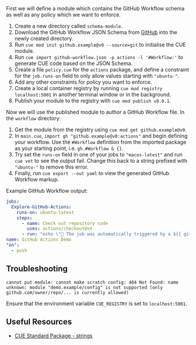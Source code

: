 First we will define a module which contains the GitHub Workflow schema as well as any policy which we want to enforce.
1. Create a new directory called `schema-module`.
1. Download the GitHub Workflow JSON Schema from [GitHub](https://raw.githubusercontent.com/SchemaStore/schemastore/refs/heads/master/src/schemas/json/github-workflow.json) into the newly created directory.
1. Run `cue mod init github.example@v0 --source=git` to initialise the CUE module.
1. Run `cue import github-workflow.json -p actions -l '#Workflow:'` to generate CUE code based on the JSON Schema.
1. Create a file `policy.cue` for the `actions` package, and define a constraint for the `job.runs-on` field to only allow values starting with `"ubuntu-"`.
1. Add any other constraints for policy you want to enforce.
1. Create a local container registry by running `cue mod registry localhost:5001` in another terminal window or in the background.
1. Publish your module to the registry with `cue mod publish v0.0.1`.

Now we will use the published module to author a GitHub Workflow file. In the `workflow` directory:
1. Get the module from the registry using `cue mod get github.example@v0`.
1. In `main.cue`, `import gh "github.example@v0:actions"` and begin defining your workflow. Use the `#Workflow` definition from the imported package as your starting point, i.e. `gh.#Workflow & {}`.
1. Try set the `runs-on` field in one of your jobs to `"macos-latest"` and run `cue vet` to see the output fail. Change this back to a string prefixed with `"ubuntu-"` to remove this error.
1. Finally, run `cue export --out yaml` to view the generated GitHub Workflow markup.

Example GitHub Workflow output:
```yaml
jobs:
  Explore-GitHub-Actions:
    runs-on: ubuntu-latest
    steps:
      - name: Check out repository code
        uses: actions/checkout@v4
      - run: "echo \"🎉 The job was automatically triggered by a ${{ github.event_name }} event.\""
name: GitHub Actions Demo
"on":
  - push
```

## Troubleshooting

```
cannot put module: cannot make scratch config: 404 Not Found: name unknown: module "demo.example/config" is not supported (only github.com/owner/repo/... is currently allowed)
```
Ensure that the environment variable `CUE_REGISTRY` is set to `localhost:5001`.

## Useful Resources

- [CUE Standard Package - strings](https://pkg.go.dev/cuelang.org/go/pkg/strings)
